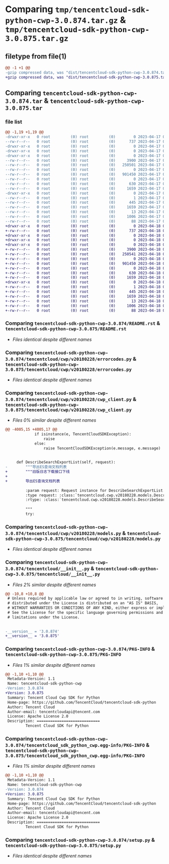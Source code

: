 # Comparing `tmp/tencentcloud-sdk-python-cwp-3.0.874.tar.gz` & `tmp/tencentcloud-sdk-python-cwp-3.0.875.tar.gz`

## filetype from file(1)

```diff
@@ -1 +1 @@
-gzip compressed data, was "dist/tencentcloud-sdk-python-cwp-3.0.874.tar", last modified: Mon Apr 17 00:26:50 2023, max compression
+gzip compressed data, was "dist/tencentcloud-sdk-python-cwp-3.0.875.tar", last modified: Tue Apr 18 00:30:02 2023, max compression
```

## Comparing `tencentcloud-sdk-python-cwp-3.0.874.tar` & `tencentcloud-sdk-python-cwp-3.0.875.tar`

### file list

```diff
@@ -1,19 +1,19 @@
-drwxr-xr-x   0 root         (0) root         (0)        0 2023-04-17 00:26:50.000000 tencentcloud-sdk-python-cwp-3.0.874/
--rw-r--r--   0 root         (0) root         (0)      737 2023-04-17 00:26:50.000000 tencentcloud-sdk-python-cwp-3.0.874/README.rst
-drwxr-xr-x   0 root         (0) root         (0)        0 2023-04-17 00:26:50.000000 tencentcloud-sdk-python-cwp-3.0.874/tencentcloud/
-drwxr-xr-x   0 root         (0) root         (0)        0 2023-04-17 00:26:50.000000 tencentcloud-sdk-python-cwp-3.0.874/tencentcloud/cwp/
-drwxr-xr-x   0 root         (0) root         (0)        0 2023-04-17 00:26:50.000000 tencentcloud-sdk-python-cwp-3.0.874/tencentcloud/cwp/v20180228/
--rw-r--r--   0 root         (0) root         (0)     3900 2023-04-17 00:26:50.000000 tencentcloud-sdk-python-cwp-3.0.874/tencentcloud/cwp/v20180228/errorcodes.py
--rw-r--r--   0 root         (0) root         (0)   250501 2023-04-17 00:26:50.000000 tencentcloud-sdk-python-cwp-3.0.874/tencentcloud/cwp/v20180228/cwp_client.py
--rw-r--r--   0 root         (0) root         (0)        0 2023-04-17 00:26:50.000000 tencentcloud-sdk-python-cwp-3.0.874/tencentcloud/cwp/v20180228/__init__.py
--rw-r--r--   0 root         (0) root         (0)   901450 2023-04-17 00:26:50.000000 tencentcloud-sdk-python-cwp-3.0.874/tencentcloud/cwp/v20180228/models.py
--rw-r--r--   0 root         (0) root         (0)        0 2023-04-17 00:26:50.000000 tencentcloud-sdk-python-cwp-3.0.874/tencentcloud/cwp/__init__.py
--rw-r--r--   0 root         (0) root         (0)      630 2023-04-17 00:26:50.000000 tencentcloud-sdk-python-cwp-3.0.874/tencentcloud/__init__.py
--rw-r--r--   0 root         (0) root         (0)     1659 2023-04-17 00:26:50.000000 tencentcloud-sdk-python-cwp-3.0.874/PKG-INFO
-drwxr-xr-x   0 root         (0) root         (0)        0 2023-04-17 00:26:50.000000 tencentcloud-sdk-python-cwp-3.0.874/tencentcloud_sdk_python_cwp.egg-info/
--rw-r--r--   0 root         (0) root         (0)        1 2023-04-17 00:26:50.000000 tencentcloud-sdk-python-cwp-3.0.874/tencentcloud_sdk_python_cwp.egg-info/dependency_links.txt
--rw-r--r--   0 root         (0) root         (0)      445 2023-04-17 00:26:50.000000 tencentcloud-sdk-python-cwp-3.0.874/tencentcloud_sdk_python_cwp.egg-info/SOURCES.txt
--rw-r--r--   0 root         (0) root         (0)     1659 2023-04-17 00:26:50.000000 tencentcloud-sdk-python-cwp-3.0.874/tencentcloud_sdk_python_cwp.egg-info/PKG-INFO
--rw-r--r--   0 root         (0) root         (0)       13 2023-04-17 00:26:50.000000 tencentcloud-sdk-python-cwp-3.0.874/tencentcloud_sdk_python_cwp.egg-info/top_level.txt
--rw-r--r--   0 root         (0) root         (0)     1006 2023-04-17 00:26:50.000000 tencentcloud-sdk-python-cwp-3.0.874/setup.py
--rw-r--r--   0 root         (0) root         (0)       88 2023-04-17 00:26:50.000000 tencentcloud-sdk-python-cwp-3.0.874/setup.cfg
+drwxr-xr-x   0 root         (0) root         (0)        0 2023-04-18 00:30:02.000000 tencentcloud-sdk-python-cwp-3.0.875/
+-rw-r--r--   0 root         (0) root         (0)      737 2023-04-18 00:30:02.000000 tencentcloud-sdk-python-cwp-3.0.875/README.rst
+drwxr-xr-x   0 root         (0) root         (0)        0 2023-04-18 00:30:02.000000 tencentcloud-sdk-python-cwp-3.0.875/tencentcloud/
+drwxr-xr-x   0 root         (0) root         (0)        0 2023-04-18 00:30:02.000000 tencentcloud-sdk-python-cwp-3.0.875/tencentcloud/cwp/
+drwxr-xr-x   0 root         (0) root         (0)        0 2023-04-18 00:30:02.000000 tencentcloud-sdk-python-cwp-3.0.875/tencentcloud/cwp/v20180228/
+-rw-r--r--   0 root         (0) root         (0)     3900 2023-04-18 00:30:02.000000 tencentcloud-sdk-python-cwp-3.0.875/tencentcloud/cwp/v20180228/errorcodes.py
+-rw-r--r--   0 root         (0) root         (0)   250541 2023-04-18 00:30:02.000000 tencentcloud-sdk-python-cwp-3.0.875/tencentcloud/cwp/v20180228/cwp_client.py
+-rw-r--r--   0 root         (0) root         (0)        0 2023-04-18 00:30:02.000000 tencentcloud-sdk-python-cwp-3.0.875/tencentcloud/cwp/v20180228/__init__.py
+-rw-r--r--   0 root         (0) root         (0)   901450 2023-04-18 00:30:02.000000 tencentcloud-sdk-python-cwp-3.0.875/tencentcloud/cwp/v20180228/models.py
+-rw-r--r--   0 root         (0) root         (0)        0 2023-04-18 00:30:02.000000 tencentcloud-sdk-python-cwp-3.0.875/tencentcloud/cwp/__init__.py
+-rw-r--r--   0 root         (0) root         (0)      630 2023-04-18 00:30:02.000000 tencentcloud-sdk-python-cwp-3.0.875/tencentcloud/__init__.py
+-rw-r--r--   0 root         (0) root         (0)     1659 2023-04-18 00:30:02.000000 tencentcloud-sdk-python-cwp-3.0.875/PKG-INFO
+drwxr-xr-x   0 root         (0) root         (0)        0 2023-04-18 00:30:02.000000 tencentcloud-sdk-python-cwp-3.0.875/tencentcloud_sdk_python_cwp.egg-info/
+-rw-r--r--   0 root         (0) root         (0)        1 2023-04-18 00:30:02.000000 tencentcloud-sdk-python-cwp-3.0.875/tencentcloud_sdk_python_cwp.egg-info/dependency_links.txt
+-rw-r--r--   0 root         (0) root         (0)      445 2023-04-18 00:30:02.000000 tencentcloud-sdk-python-cwp-3.0.875/tencentcloud_sdk_python_cwp.egg-info/SOURCES.txt
+-rw-r--r--   0 root         (0) root         (0)     1659 2023-04-18 00:30:02.000000 tencentcloud-sdk-python-cwp-3.0.875/tencentcloud_sdk_python_cwp.egg-info/PKG-INFO
+-rw-r--r--   0 root         (0) root         (0)       13 2023-04-18 00:30:02.000000 tencentcloud-sdk-python-cwp-3.0.875/tencentcloud_sdk_python_cwp.egg-info/top_level.txt
+-rw-r--r--   0 root         (0) root         (0)     1006 2023-04-18 00:30:02.000000 tencentcloud-sdk-python-cwp-3.0.875/setup.py
+-rw-r--r--   0 root         (0) root         (0)       88 2023-04-18 00:30:02.000000 tencentcloud-sdk-python-cwp-3.0.875/setup.cfg
```

### Comparing `tencentcloud-sdk-python-cwp-3.0.874/README.rst` & `tencentcloud-sdk-python-cwp-3.0.875/README.rst`

 * *Files identical despite different names*

### Comparing `tencentcloud-sdk-python-cwp-3.0.874/tencentcloud/cwp/v20180228/errorcodes.py` & `tencentcloud-sdk-python-cwp-3.0.875/tencentcloud/cwp/v20180228/errorcodes.py`

 * *Files identical despite different names*

### Comparing `tencentcloud-sdk-python-cwp-3.0.874/tencentcloud/cwp/v20180228/cwp_client.py` & `tencentcloud-sdk-python-cwp-3.0.875/tencentcloud/cwp/v20180228/cwp_client.py`

 * *Files 0% similar despite different names*

```diff
@@ -4005,15 +4005,17 @@
             if isinstance(e, TencentCloudSDKException):
                 raise
             else:
                 raise TencentCloudSDKException(e.message, e.message)
 
 
     def DescribeSearchExportList(self, request):
-        """导出ES查询文档列表
+        """旧版日志下载接口下线
+
+        导出ES查询文档列表
 
         :param request: Request instance for DescribeSearchExportList.
         :type request: :class:`tencentcloud.cwp.v20180228.models.DescribeSearchExportListRequest`
         :rtype: :class:`tencentcloud.cwp.v20180228.models.DescribeSearchExportListResponse`
 
         """
         try:
```

### Comparing `tencentcloud-sdk-python-cwp-3.0.874/tencentcloud/cwp/v20180228/models.py` & `tencentcloud-sdk-python-cwp-3.0.875/tencentcloud/cwp/v20180228/models.py`

 * *Files identical despite different names*

### Comparing `tencentcloud-sdk-python-cwp-3.0.874/tencentcloud/__init__.py` & `tencentcloud-sdk-python-cwp-3.0.875/tencentcloud/__init__.py`

 * *Files 2% similar despite different names*

```diff
@@ -10,8 +10,8 @@
 # Unless required by applicable law or agreed to in writing, software
 # distributed under the License is distributed on an "AS IS" BASIS,
 # WITHOUT WARRANTIES OR CONDITIONS OF ANY KIND, either express or implied.
 # See the License for the specific language governing permissions and
 # limitations under the License.
 
 
-__version__ = '3.0.874'
+__version__ = '3.0.875'
```

### Comparing `tencentcloud-sdk-python-cwp-3.0.874/PKG-INFO` & `tencentcloud-sdk-python-cwp-3.0.875/PKG-INFO`

 * *Files 1% similar despite different names*

```diff
@@ -1,10 +1,10 @@
 Metadata-Version: 1.1
 Name: tencentcloud-sdk-python-cwp
-Version: 3.0.874
+Version: 3.0.875
 Summary: Tencent Cloud Cwp SDK for Python
 Home-page: https://github.com/TencentCloud/tencentcloud-sdk-python
 Author: Tencent Cloud
 Author-email: tencentcloudapi@tencent.com
 License: Apache License 2.0
 Description: ============================
         Tencent Cloud SDK for Python
```

### Comparing `tencentcloud-sdk-python-cwp-3.0.874/tencentcloud_sdk_python_cwp.egg-info/PKG-INFO` & `tencentcloud-sdk-python-cwp-3.0.875/tencentcloud_sdk_python_cwp.egg-info/PKG-INFO`

 * *Files 1% similar despite different names*

```diff
@@ -1,10 +1,10 @@
 Metadata-Version: 1.1
 Name: tencentcloud-sdk-python-cwp
-Version: 3.0.874
+Version: 3.0.875
 Summary: Tencent Cloud Cwp SDK for Python
 Home-page: https://github.com/TencentCloud/tencentcloud-sdk-python
 Author: Tencent Cloud
 Author-email: tencentcloudapi@tencent.com
 License: Apache License 2.0
 Description: ============================
         Tencent Cloud SDK for Python
```

### Comparing `tencentcloud-sdk-python-cwp-3.0.874/setup.py` & `tencentcloud-sdk-python-cwp-3.0.875/setup.py`

 * *Files identical despite different names*

